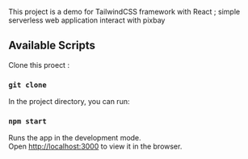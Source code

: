 This project is a demo for TailwindCSS framework with React ; simple serverless web application interact with pixbay  

## Available Scripts

Clone this proect : 
### `git clone ` 

In the project directory, you can run:

### `npm start`

Runs the app in the development mode.<br />
Open [http://localhost:3000](http://localhost:3000) to view it in the browser.


